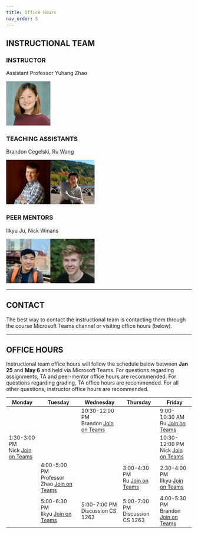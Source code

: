 ```yaml
---
title: Office Hours
nav_order: 5
---
```

## INSTRUCTIONAL TEAM 
### INSTRUCTOR  
Assistant Professor Yuhang Zhao 

<img src="figures/Yuhang_Zhao.jpg" width="120" />

### TEACHING ASSISTANTS  
Brandon Cegelski, Ru Wang

<img src="figures/brandon.jpg" width="120" height="120" /><img src="figures/ru.JPG" width="120" height="120" />

### PEER MENTORS  
Ilkyu Ju, Nick Winans

<img src="figures/Ilkyu.jpg" width="120" height="120" /><img src="figures/NickWinans.jpg" width="120" height="120" />

---

## CONTACT
The best way to contact the instructional team is contacting them through the course Microsoft Teams channel or visiting office hours (below).

---

## OFFICE HOURS  
Instructional team office hours will follow the schedule below between **Jan 25** and **May 6** and held via Microsoft Teams. For questions regarding assignments, TA and peer-mentor office hours are recommended. For questions regarding grading, TA office hours are recommended. For all other questions, instructor office hours are recommended.

<table>
	<thead>
		<tr>
			<th><strong>Monday</strong></th>
			<th><strong>Tuesday</strong></th>
			<th><strong>Wednesday</strong></th>
			<th><strong>Thursday</strong></th>
			<th><strong>Friday</strong></th>
		</tr>
	</thead>
	<tbody class="text-center">
		<tr>
      <td>&nbsp;</td>
      <td>&nbsp;</td>
			<td>10:30-12:00 PM<br />Brandon <span class="fs-3"> <a class="btn" href="https://teams.microsoft.com/l/meetup-join/19%3aBuPse6mU0lJYVGdWAlI5VBxdTP3rWpZa1WwSvZq1SKQ1%40thread.tacv2/1643072410020?context=%7b%22Tid%22%3a%222ca68321-0eda-4908-88b2-424a8cb4b0f9%22%2c%22Oid%22%3a%221b5ef65f-0350-4aa6-a138-6eb025de5f30%22%7d" target="_blank">Join on Teams</a> </span></td>
      <td>&nbsp</td>
			<td>9:00-10:30 AM<br />Ru <span class="fs-3"> <a class="btn" href="https://teams.microsoft.com/l/meetup-join/19%3ameeting_NTU0MTFmZWYtYTUwOC00NDE0LWI3YWQtOTYwMGQyY2UyNGI4%40thread.v2/0?context=%7b%22Tid%22%3a%222ca68321-0eda-4908-88b2-424a8cb4b0f9%22%2c%22Oid%22%3a%22293a932a-f3db-4228-b1ff-0dd1b2e1003c%22%7d" target="_blank">Join on Teams</a> </span></td>
		</tr>
		<tr>
			<td>1:30-3:00 PM<br />Nick <span class="fs-3"> <a class="btn" href="https://teams.microsoft.com/l/meetup-join/19%3aBuPse6mU0lJYVGdWAlI5VBxdTP3rWpZa1WwSvZq1SKQ1%40thread.tacv2/1643057630593?context=%7b%22Tid%22%3a%222ca68321-0eda-4908-88b2-424a8cb4b0f9%22%2c%22Oid%22%3a%22c348133d-2fc5-4f9e-9203-10cfedea8266%22%7d" target="_blank">Join on Teams</a> </span></td>
      <td>&nbsp;</td>
      <td>&nbsp;</td>
      <td>&nbsp;</td>
			<td>10:30-12:00 PM<br />Nick <span class="fs-3"> <a class="btn" href="https://teams.microsoft.com/l/meetup-join/19%3aBuPse6mU0lJYVGdWAlI5VBxdTP3rWpZa1WwSvZq1SKQ1%40thread.tacv2/1643057575249?context=%7b%22Tid%22%3a%222ca68321-0eda-4908-88b2-424a8cb4b0f9%22%2c%22Oid%22%3a%22c348133d-2fc5-4f9e-9203-10cfedea8266%22%7d" target="_blank">Join on Teams</a> </span></td>
		</tr>
		<tr>
			<td>&nbsp;</td>
			<td>4:00-5:00 PM<br />Professor Zhao <span class="fs-3"> <a class="btn" href="https://teams.microsoft.com/l/meetup-join/19%3aBuPse6mU0lJYVGdWAlI5VBxdTP3rWpZa1WwSvZq1SKQ1%40thread.tacv2/1643080168121?context=%7b%22Tid%22%3a%222ca68321-0eda-4908-88b2-424a8cb4b0f9%22%2c%22Oid%22%3a%22b7f81268-9cad-49d8-876e-ba33247e3d77%22%7d" target="_blank">Join on Teams</a> </span></td>
			<td>&nbsp;</td>
			<td>3:00-4:30 PM<br />Ru <span class="fs-3"> <a class="btn" href="https://teams.microsoft.com/l/meetup-join/19%3ameeting_NTU0MTFmZWYtYTUwOC00NDE0LWI3YWQtOTYwMGQyY2UyNGI4%40thread.v2/0?context=%7b%22Tid%22%3a%222ca68321-0eda-4908-88b2-424a8cb4b0f9%22%2c%22Oid%22%3a%22293a932a-f3db-4228-b1ff-0dd1b2e1003c%22%7d" target="_blank">Join on Teams</a> </span></td>
			<td>2:30-4:00 PM<br />Ilkyu <span class="fs-3"> <a class="btn" href="https://teams.microsoft.com/l/meetup-join/19%3aBuPse6mU0lJYVGdWAlI5VBxdTP3rWpZa1WwSvZq1SKQ1%40thread.tacv2/1643038913509?context=%7b%22Tid%22%3a%222ca68321-0eda-4908-88b2-424a8cb4b0f9%22%2c%22Oid%22%3a%2253597760-419d-477d-bee5-a87485677969%22%7d" target="_blank">Join on Teams</a> </span></td>
		</tr>
		<tr>
			<td>&nbsp;</td>
			<td>5:00-6:30 PM<br />Ilkyu <span class="fs-3"> <a class="btn" href="https://teams.microsoft.com/l/meetup-join/19%3aBuPse6mU0lJYVGdWAlI5VBxdTP3rWpZa1WwSvZq1SKQ1%40thread.tacv2/1643038814233?context=%7b%22Tid%22%3a%222ca68321-0eda-4908-88b2-424a8cb4b0f9%22%2c%22Oid%22%3a%2253597760-419d-477d-bee5-a87485677969%22%7d" target="_blank">Join on Teams</a> </span></td>
			<td>5:00-7:00 PM<br />Discussion <span class="fs-3"> <a class="btn-outline" target="_blank">CS 1263</a> </span></td>
			<td>5:00-7:00 PM<br />Discussion <span class="fs-3"> <a class="btn-outline" target="_blank">CS 1263</a> </span></td>
			<td>4:00-5:30 PM<br />Brandon <span class="fs-3"> <a class="btn" href="https://teams.microsoft.com/l/meetup-join/19%3aBuPse6mU0lJYVGdWAlI5VBxdTP3rWpZa1WwSvZq1SKQ1%40thread.tacv2/1643072109392?context=%7b%22Tid%22%3a%222ca68321-0eda-4908-88b2-424a8cb4b0f9%22%2c%22Oid%22%3a%221b5ef65f-0350-4aa6-a138-6eb025de5f30%22%7d" target="_blank">Join on Teams</a> </span></td>
		</tr>
	</tbody>
</table>